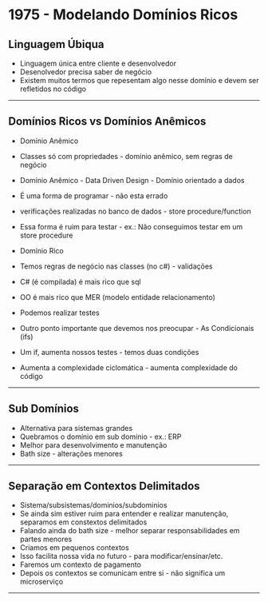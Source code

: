 # 1975 - Modelando Domínios Ricos

## Linguagem Úbiqua

- Linguagem única entre cliente e desenvolvedor
- Desenolvedor precisa saber de negócio
- Existem muitos termos que repesentam algo nesse domínio e devem ser refletidos no código

---

## Domínios Ricos vs Domínios Anêmicos

- Domínio Anêmico
- Classes só com propriedades - domínio anêmico, sem regras de negócio
- Domínio Anêmico - Data Driven Design - Domínio orientado a dados
- É uma forma de programar - não esta errado
- verificações realizadas no banco de dados - store procedure/function
- Essa forma é ruim para testar - ex.: Não conseguimos testar em um store procedure

- Domínio Rico
- Temos regras de negócio nas classes (no c#) - validações
- C# (é compilada) é mais rico que sql
- OO é mais rico que MER (modelo entidade relacionamento)
- Podemos realizar testes

- Outro ponto importante que devemos nos preocupar - As Condicionais (ifs)
- Um if, aumenta nossos testes - temos duas condições
- Aumenta a complexidade ciclomática - aumenta complexidade do código

---

## Sub Domínios

- Alternativa para sistemas grandes
- Quebramos o domínio em sub domínio - ex.: ERP
- Melhor para desenvolvimento e manutenção
- Bath size - alterações menores

---

## Separação em Contextos Delimitados

- Sistema/subsistemas/dominios/subdominios
- Se ainda sim estiver ruim para entender e realizar manutenção, separamos em constextos delimitados
- Falando ainda do bath size - melhor separar responsabilidades em partes menores
- Criamos em pequenos contextos
- Isso facilita nossa vida no futuro - para modificar/ensinar/etc.
- Faremos um contexto de pagamento
- Depois os contextos se comunicam entre si - não significa um microserviço

---

##

